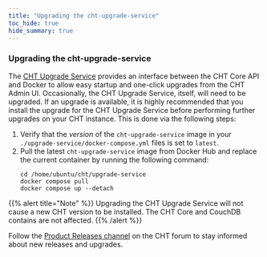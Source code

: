 ```yaml
---
title: "Upgrading the cht-upgrade-service"
toc_hide: true
hide_summary: true
---
```

### Upgrading the cht-upgrade-service

The [CHT Upgrade Service](https://github.com/medic/cht-upgrade-service) provides an interface between the CHT Core API and Docker to allow easy startup and one-click upgrades from the CHT Admin UI. Occasionally, the CHT Upgrade Service, itself, will need to be upgraded. If an upgrade is available, it is highly recommended that you install the upgrade for the CHT Upgrade Service before performing further upgrades on your CHT instance. This is done via the following steps:

1. Verify that the _version_ of the `cht-upgrade-service` image in your `./upgrade-service/docker-compose.yml` files is set to `latest`.
1. Pull the latest `cht-upgrade-service` image from Docker Hub and replace the current container by running the following command:
    ```shell
    cd /home/ubuntu/cht/upgrade-service
    docker compose pull
    docker compose up --detach
    ``` 

{{% alert title="Note" %}}
Upgrading the CHT Upgrade Service will not cause a new CHT version to be installed.  The CHT Core and CouchDB contains are not affected.
{{% /alert %}}

Follow the [Product Releases channel](https://forum.communityhealthtoolkit.org/c/product/releases/26) on the CHT forum to stay informed about new releases and upgrades.
